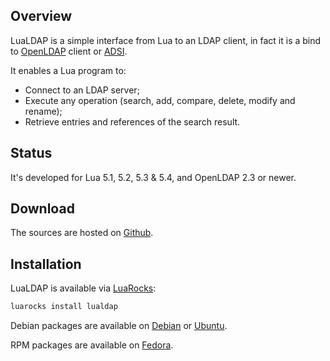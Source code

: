 
## Overview

LuaLDAP is a simple interface from Lua to an LDAP client, in fact
it is a bind to [OpenLDAP](https://www.openldap.org) client
or [ADSI](https://docs.microsoft.com/en-us/windows/win32/adsi/about-adsi).

It enables a Lua program to:

* Connect to an LDAP server;
* Execute any operation (search, add, compare, delete, modify and rename);
* Retrieve entries and references of the search result.

## Status

It's developed for Lua 5.1, 5.2, 5.3 & 5.4, and OpenLDAP 2.3 or newer.

## Download

The sources are hosted on [Github](https://github.com/lualdap/lualdap).

## Installation

LuaLDAP is available via [LuaRocks](https://luarocks.org/):

```sh
luarocks install lualdap
```

Debian packages are available on [Debian](https://packages.debian.org/buster/lua-ldap)
or [Ubuntu](https://packages.ubuntu.com/focal/lua-ldap).

RPM packages are available on [Fedora](https://src.fedoraproject.org/rpms/lua-ldap).
